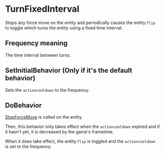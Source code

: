 # TurnFixedInterval
Stops any force move on the entity and periodically causes the entity.`flip` to toggle which turns the entity using a fixed time interval.

## Frequency meaning
The time interval between turns.

## SetInitialBehavior (Only if it's the default behavior)
Sets the `actioncooldown` to the frequency.

## DoBehavior
[StopForceMove](../../EntityControl/EntityControl%20Methods.md#stopforcemove) is called on the entity.

Then, this behavior only takes effect when the `actioncooldown` expired and if it hasn't yet, it is decreased by the game's frametime.

When it does take effect, the entity.`flip` is toggled and the `actioncooldown` is set to the frequency.